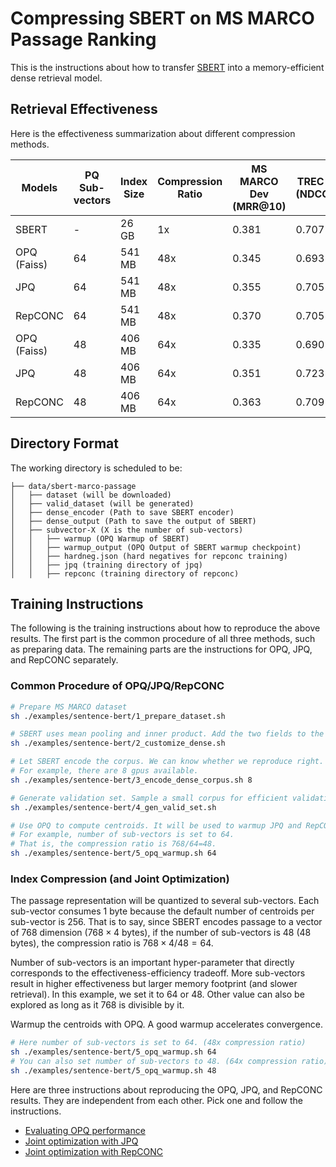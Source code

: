 # Compressing SBERT on MS MARCO Passage Ranking

This is the instructions about how to transfer [SBERT](https://huggingface.co/sentence-transformers/msmarco-bert-base-dot-v5/tree/main) into a memory-efficient dense retrieval model. 

## Retrieval Effectiveness

Here is the effectiveness summarization about different compression methods.

| Models      | PQ Sub-vectors| Index Size  | Compression Ratio | MS MARCO Dev (MRR@10) | TREC 19 DL (NDCG@10) | TREC 20 DL (NDCG@10)
| ----------- | ----------- | ----------- | ----------- | ----------- | ----------- | ----------- |
| SBERT       | -  | 26 GB  | 1x  | 0.381 | 0.707 | 0.726 |
| OPQ (Faiss) | 64 | 541 MB | 48x | 0.345 | 0.693 | 0.686 | 
| JPQ         | 64 | 541 MB | 48x | 0.355 | 0.705 | 0.707 | 
| RepCONC     | 64 | 541 MB | 48x | 0.370 | 0.705 | 0.705 | 
| OPQ (Faiss) | 48 | 406 MB | 64x | 0.335 | 0.690 | 0.664 | 
| JPQ         | 48 | 406 MB | 64x | 0.351 | 0.723 | 0.696 | 
| RepCONC     | 48 | 406 MB | 64x | 0.363 | 0.709 | 0.702 | 

##  Directory Format

The working directory is scheduled to be:

```
├── data/sbert-marco-passage
│   ├── dataset (will be downloaded)
│   ├── valid_dataset (will be generated)
│   ├── dense_encoder (Path to save SBERT encoder)
│   ├── dense_output (Path to save the output of SBERT)
│   ├── subvector-X (X is the number of sub-vectors)
│   │   ├── warmup (OPQ Warmup of SBERT)
│   │   ├── warmup_output (OPQ Output of SBERT warmup checkpoint)
│   │   ├── hardneg.json (hard negatives for repconc training)
│   │   ├── jpq (training directory of jpq)
│   │   ├── repconc (training directory of repconc)
```

## Training Instructions

The following is the training instructions about how to reproduce the above results. The first part is the common procedure of all three methods, such as preparing data. The remaining parts are the instructions for OPQ, JPQ, and RepCONC separately. 

### Common Procedure of OPQ/JPQ/RepCONC

```bash
# Prepare MS MARCO dataset
sh ./examples/sentence-bert/1_prepare_dataset.sh

# SBERT uses mean pooling and inner product. Add the two fields to the config.json and save the model.
sh ./examples/sentence-bert/2_customize_dense.sh

# Let SBERT encode the corpus. We can know whether we reproduce right. And the corpus encoding can be reused by warmup process or JPQ training process.
# For example, there are 8 gpus available.
sh ./examples/sentence-bert/3_encode_dense_corpus.sh 8

# Generate validation set. Sample a small corpus for efficient validation during training.
sh ./examples/sentence-bert/4_gen_valid_set.sh

# Use OPQ to compute centroids. It will be used to warmup JPQ and RepCONC.
# For example, number of sub-vectors is set to 64.
# That is, the compression ratio is 768/64=48. 
sh ./examples/sentence-bert/5_opq_warmup.sh 64
```

### Index Compression (and Joint Optimization)

The passage representation will be quantized to several sub-vectors. Each sub-vector consumes $1$ byte because the default number of centroids per sub-vector is $256$. 
That is to say, since SBERT encodes passage to a vector of $768$ dimension ($768 \times 4$ bytes), if the number of sub-vectors is $48$ ($48$ bytes), the compression ratio is $768 \times 4/48 = 64$.

Number of sub-vectors is an important hyper-parameter that directly corresponds to the effectiveness-efficiency tradeoff. More sub-vectors result in higher effectiveness but larger memory footprint (and slower retrieval). In this example, we set it to $64$ or $48$. Other value can also be explored as long as it 768 is divisible by it.

Warmup the centroids with OPQ. A good warmup accelerates convergence. 
```bash
# Here number of sub-vectors is set to 64. (48x compression ratio)
sh ./examples/sentence-bert/5_opq_warmup.sh 64
# You can also set number of sub-vectors to 48. (64x compression ratio)
sh ./examples/sentence-bert/5_opq_warmup.sh 48
```

Here are three instructions about reproducing the OPQ, JPQ, and RepCONC results. They are independent from each other. Pick one and follow the instructions.
- [Evaluating OPQ performance](./opq)
- [Joint optimization with JPQ](./jpq)
- [Joint optimization with RepCONC](./repconc)
